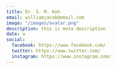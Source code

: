 ```yaml
---
title: Dr. S. M. Koh 
email: williamjacob@email.com
image: "/images/avatar.png"
description: this is meta description
date: a
social:
  facebook: https://www.facebook.com/
  twitter: https://www.twitter.com/
  instagram: https://www.instagram.com/
---
```



